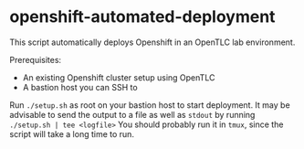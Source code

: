 # openshift-automated-deployment

This script automatically deploys Openshift in an OpenTLC lab environment.


Prerequisites:

* An existing Openshift cluster setup using OpenTLC
* A bastion host you can SSH to

Run `./setup.sh` as root on your bastion host to start deployment. It may be advisable to send the output to a file as well as `stdout` by running `./setup.sh | tee <logfile>` You should probably run it in `tmux`, since the script will take a long time to run.

